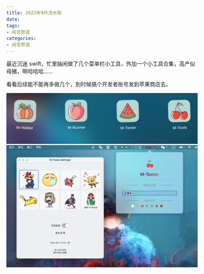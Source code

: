```yaml
---
title: 2023年9月流水账
date:
tags:
- 闲言赘语
categories:
- 闲言赘语
---
```


最近沉迷 swift，忙里抽闲做了几个菜单栏小工具，外加一个小工具合集，高产似母猪，啊哈哈哈……

看看后续能不能再多做几个，到时候搞个开发者账号发到苹果商店去。

![M系列](/gallery/world/family.jpg)
![M-Tools](/gallery/world/M-tools.jpg)